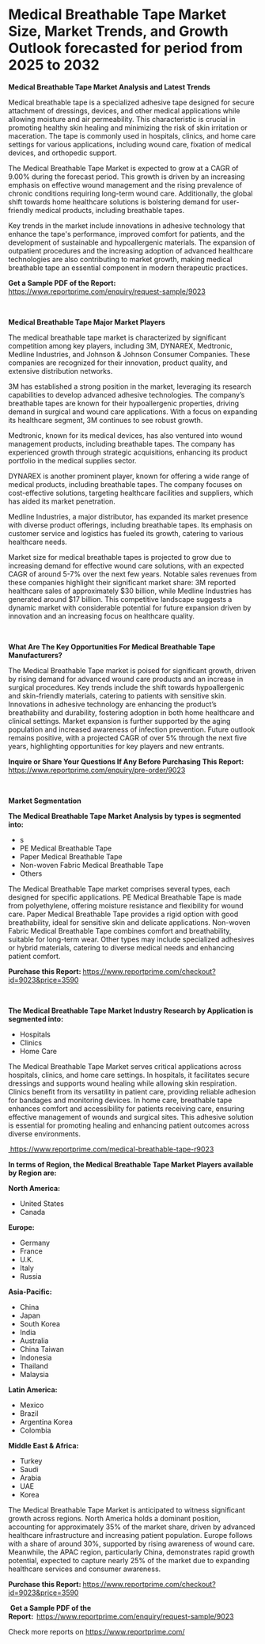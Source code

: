 <p><h1>Medical Breathable Tape Market Size, Market Trends, and Growth Outlook forecasted for period from 2025 to 2032</h1></p><p><strong>Medical Breathable Tape Market Analysis and Latest Trends</strong></p>
<p><p>Medical breathable tape is a specialized adhesive tape designed for secure attachment of dressings, devices, and other medical applications while allowing moisture and air permeability. This characteristic is crucial in promoting healthy skin healing and minimizing the risk of skin irritation or maceration. The tape is commonly used in hospitals, clinics, and home care settings for various applications, including wound care, fixation of medical devices, and orthopedic support.</p><p>The Medical Breathable Tape Market is expected to grow at a CAGR of 9.00% during the forecast period. This growth is driven by an increasing emphasis on effective wound management and the rising prevalence of chronic conditions requiring long-term wound care. Additionally, the global shift towards home healthcare solutions is bolstering demand for user-friendly medical products, including breathable tapes.</p><p>Key trends in the market include innovations in adhesive technology that enhance the tape's performance, improved comfort for patients, and the development of sustainable and hypoallergenic materials. The expansion of outpatient procedures and the increasing adoption of advanced healthcare technologies are also contributing to market growth, making medical breathable tape an essential component in modern therapeutic practices.</p></p>
<p><strong>Get a Sample PDF of the Report:&nbsp;</strong> <a href="https://www.reportprime.com/enquiry/request-sample/9023?utm_campaign=2300&utm_medium=2&utm_source=Github&utm_content=ia&utm_term=20032025&utm_id=medical-breathable-tape">https://www.reportprime.com/enquiry/request-sample/9023</a></p>
<p>&nbsp;</p>
<p><strong>Medical Breathable Tape Major Market Players</strong></p>
<p><p>The medical breathable tape market is characterized by significant competition among key players, including 3M, DYNAREX, Medtronic, Medline Industries, and Johnson & Johnson Consumer Companies. These companies are recognized for their innovation, product quality, and extensive distribution networks.</p><p>3M has established a strong position in the market, leveraging its research capabilities to develop advanced adhesive technologies. The company’s breathable tapes are known for their hypoallergenic properties, driving demand in surgical and wound care applications. With a focus on expanding its healthcare segment, 3M continues to see robust growth.</p><p>Medtronic, known for its medical devices, has also ventured into wound management products, including breathable tapes. The company has experienced growth through strategic acquisitions, enhancing its product portfolio in the medical supplies sector.</p><p>DYNAREX is another prominent player, known for offering a wide range of medical products, including breathable tapes. The company focuses on cost-effective solutions, targeting healthcare facilities and suppliers, which has aided its market penetration.</p><p>Medline Industries, a major distributor, has expanded its market presence with diverse product offerings, including breathable tapes. Its emphasis on customer service and logistics has fueled its growth, catering to various healthcare needs.</p><p>Market size for medical breathable tapes is projected to grow due to increasing demand for effective wound care solutions, with an expected CAGR of around 5-7% over the next few years. Notable sales revenues from these companies highlight their significant market share: 3M reported healthcare sales of approximately $30 billion, while Medline Industries has generated around $17 billion. This competitive landscape suggests a dynamic market with considerable potential for future expansion driven by innovation and an increasing focus on healthcare quality.</p></p>
<p>&nbsp;</p>
<p><strong>What Are The Key Opportunities For Medical Breathable Tape Manufacturers?</strong></p>
<p><p>The Medical Breathable Tape market is poised for significant growth, driven by rising demand for advanced wound care products and an increase in surgical procedures. Key trends include the shift towards hypoallergenic and skin-friendly materials, catering to patients with sensitive skin. Innovations in adhesive technology are enhancing the product’s breathability and durability, fostering adoption in both home healthcare and clinical settings. Market expansion is further supported by the aging population and increased awareness of infection prevention. Future outlook remains positive, with a projected CAGR of over 5% through the next five years, highlighting opportunities for key players and new entrants.</p></p>
<p><strong>Inquire or Share Your Questions If Any Before Purchasing This Report:</strong> <a href="https://www.reportprime.com/enquiry/pre-order/9023?utm_campaign=2300&utm_medium=2&utm_source=Github&utm_content=ia&utm_term=20032025&utm_id=medical-breathable-tape">https://www.reportprime.com/enquiry/pre-order/9023</a></p>
<p>&nbsp;</p>
<p><strong>Market Segmentation</strong></p>
<p><strong>The Medical Breathable Tape Market Analysis by types is segmented into:</strong></p>
<p><ul><li>s</li><li>PE Medical Breathable Tape</li><li>Paper Medical Breathable Tape</li><li>Non-woven Fabric Medical Breathable Tape</li><li>Others</li></ul></p>
<p><p>The Medical Breathable Tape market comprises several types, each designed for specific applications. PE Medical Breathable Tape is made from polyethylene, offering moisture resistance and flexibility for wound care. Paper Medical Breathable Tape provides a rigid option with good breathability, ideal for sensitive skin and delicate applications. Non-woven Fabric Medical Breathable Tape combines comfort and breathability, suitable for long-term wear. Other types may include specialized adhesives or hybrid materials, catering to diverse medical needs and enhancing patient comfort.</p></p>
<p><strong>Purchase this Report:&nbsp;</strong><a href="https://www.reportprime.com/checkout?id=9023&price=3590&utm_campaign=2300&utm_medium=2&utm_source=Github&utm_content=ia&utm_term=20032025&utm_id=medical-breathable-tape">https://www.reportprime.com/checkout?id=9023&price=3590</a></p>
<p>&nbsp;</p>
<p><strong>The Medical Breathable Tape Market Industry Research by Application is segmented into:</strong></p>
<p><ul><li>Hospitals</li><li>Clinics</li><li>Home Care</li></ul></p>
<p><p>The Medical Breathable Tape Market serves critical applications across hospitals, clinics, and home care settings. In hospitals, it facilitates secure dressings and supports wound healing while allowing skin respiration. Clinics benefit from its versatility in patient care, providing reliable adhesion for bandages and monitoring devices. In home care, breathable tape enhances comfort and accessibility for patients receiving care, ensuring effective management of wounds and surgical sites. This adhesive solution is essential for promoting healing and enhancing patient outcomes across diverse environments.</p></p>
<p><a href="https://www.reportprime.com/medical-breathable-tape-r9023?utm_campaign=2300&utm_medium=2&utm_source=Github&utm_content=ia&utm_term=20032025&utm_id=medical-breathable-tape">&nbsp;https://www.reportprime.com/medical-breathable-tape-r9023</a></p>
<p><strong>In terms of Region, the Medical Breathable Tape Market Players available by Region are:</strong></p>
<p>
    <p> <strong> North America: </strong>
        <ul>
            <li>United States</li>
            <li>Canada</li>
        </ul>
        </p> 
    <p> <strong> Europe: </strong>
        <ul>
            <li>Germany</li>
            <li>France</li>
            <li>U.K.</li>
            <li>Italy</li>
            <li>Russia</li>
        </ul>
        </p> 
    <p> <strong> Asia-Pacific: </strong>
        <ul>
            <li>China</li>
            <li>Japan</li>
            <li>South Korea</li>
            <li>India</li>
            <li>Australia</li>
            <li>China Taiwan</li>
            <li>Indonesia</li>
            <li>Thailand</li>
            <li>Malaysia</li>
        </ul>
        </p> 
    <p> <strong> Latin America: </strong>
        <ul>
            <li>Mexico</li>
            <li>Brazil</li>
            <li>Argentina Korea</li>
            <li>Colombia</li>
        </ul>
        </p> 
    <p> <strong> Middle East & Africa: </strong>
        <ul>
            <li>Turkey</li>
            <li>Saudi</li>
            <li>Arabia</li>
            <li>UAE</li>
            <li>Korea</li>
        </ul>
    </p>
    </p>
<p><p>The Medical Breathable Tape Market is anticipated to witness significant growth across regions. North America holds a dominant position, accounting for approximately 35% of the market share, driven by advanced healthcare infrastructure and increasing patient population. Europe follows with a share of around 30%, supported by rising awareness of wound care. Meanwhile, the APAC region, particularly China, demonstrates rapid growth potential, expected to capture nearly 25% of the market due to expanding healthcare services and consumer awareness.</p></p>
<p><strong>Purchase this Report: </strong><a href="https://www.reportprime.com/checkout?id=9023&price=3590&utm_campaign=2300&utm_medium=2&utm_source=Github&utm_content=ia&utm_term=20032025&utm_id=medical-breathable-tape">https://www.reportprime.com/checkout?id=9023&price=3590</a></p>
<p>&nbsp;<strong>Get a Sample PDF of the Report:&nbsp;&nbsp;</strong><a href="https://www.reportprime.com/enquiry/request-sample/9023?utm_campaign=2300&utm_medium=2&utm_source=Github&utm_content=ia&utm_term=20032025&utm_id=medical-breathable-tape">https://www.reportprime.com/enquiry/request-sample/9023</a></p>
<p><strong></strong></p>
<p>Check more reports on <a href="https://www.reportprime.com/?utm_campaign=2300&utm_medium=2&utm_source=Github&utm_content=ia&utm_term=20032025&utm_id=medical-breathable-tape">https://www.reportprime.com/</a></p>